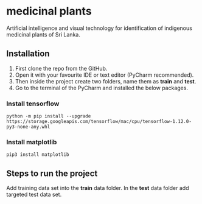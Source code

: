 # medicinal plants
 Artificial intelligence and visual technology for identification of indigenous medicinal plants of Sri Lanka.
 
 ## Installation
1. First clone the repo from the GitHub.
2. Open it with your favourite IDE or text editor (PyCharm recommended).
3. Then inside the project create two folders, name them as **train** and **test**.
4. Go to the terminal of the PyCharm and installed the below packages.

### Install tensorflow

`python -m pip install --upgrade https://storage.googleapis.com/tensorflow/mac/cpu/tensorflow-1.12.0-py3-none-any.whl`


### Install matplotlib
`pip3 install matplotlib`

## Steps to run the project

Add training data set into the **train** data folder. In the **test** data folder add targeted test data set.